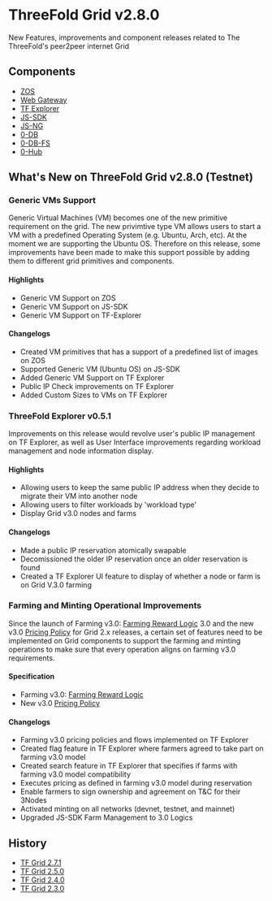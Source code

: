 # ThreeFold Grid v2.8.0

 New Features, improvements and component releases related to The ThreeFold's peer2peer internet Grid

## Components

- [ZOS](https://github.com/threefoldtech/zos) 
- [Web Gateway](https://github.com/threefoldtech/tfgateway/)
- [TF Explorer](https://github.com/threefoldtech/tfexplorer) 
- [JS-SDK](https://github.com/threefoldtech/js-sdk) 
- [JS-NG](https://github.com/threefoldtech/js-ng)
- [0-DB](https://github.com/threefoldtech/0-db)
- [0-DB-FS](https://github.com/threefoldtech/0-DB-FS)
- [0-Hub](https://github.com/threefoldtech/0-hub)


## What's New on ThreeFold Grid v2.8.0 (Testnet)

### Generic VMs Support

Generic Virtual Machines (VM) becomes one of the new primitive requirement on the grid. The new privimtive type VM allows users to start a VM with a predefined Operating System (e.g. Ubuntu, Arch, etc). At the moment we are supporting the Ubuntu OS. Therefore on this release, some improvements have been made to make this support possible by adding them to different grid primitives and components.

#### Highlights
- Generic VM Support on ZOS
- Generic VM Support on JS-SDK
- Generic VM Support on TF-Explorer

#### Changelogs
- Created VM primitives that has a support of a predefined list of images on ZOS
- Supported Generic VM (Ubuntu OS) on JS-SDK 
- Added Generic VM Support on TF Explorer
- Public IP Check improvements on TF Explorer
- Added Custom Sizes to VMs on TF Explorer

### ThreeFold Explorer v0.5.1
Improvements on this release would revolve user's public IP management on TF Explorer, as well as User Interface improvements regarding workload management and node information display. 

#### Highlights
- Allowing users to keep the same public IP address when they decide to migrate their VM into another node
- Allowing users to filter workloads by 'workload type'
- Display Grid v3.0 nodes and farms 

#### Changelogs
- Made a public IP reservation atomically swapable
- Decomissioned the older IP reservation once an older reservation is found
- Created a TF Explorer UI feature to display of whether a node or farm is on Grid V.3.0 farming 

### Farming and Minting Operational Improvements
Since the launch of Farming v3.0: [Farming Reward Logic](farming_reward) 3.0 and the new v3.0 [Pricing Policy](grid_pricing) for Grid 2.x releases, a certain set of features need to be implemented on Grid components to support the farming and minting operations to make sure that every operation aligns on farming v3.0 requirements.

#### Specification
- Farming v3.0: [Farming Reward Logic](farming_reward)
- New v3.0 [Pricing Policy](grid_pricing)

#### Changelogs
- Farming v3.0 pricing policies and flows implemented on TF Explorer
- Created flag feature in TF Explorer where farmers agreed to take part on farming v3.0 model
- Created search feature in  TF Explorer that specifies if farms with farming v3.0 model compatibility
- Executes pricing as defined in farming v3.0 model during reservation
- Enable farmers to sign ownership and agreement on T&C for their 3Nodes
- Activated minting on all networks (devnet, testnet, and mainnet)
- Upgraded JS-SDK Farm Management to 3.0 Logics


## History

- [TF Grid 2.7.1](threefold__release_notes_grid_2_7_1)
- [TF Grid 2.5.0](threefold__release_notes_grid_2_5_0)
- [TF Grid 2.4.0](threefold__release_notes_grid_2_4_0)
- [TF Grid 2.3.0](threefold__release_notes_grid_2_3_0)

